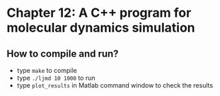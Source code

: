 # Chapter 12: A C++ program for molecular dynamics simulation

## How to compile and run?
  * type `make` to compile
  * type `./ljmd 10 1000` to run
  * type `plot_results` in Matlab command window to check the results
